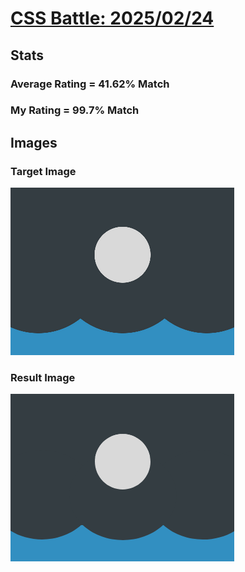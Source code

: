 # [CSS Battle: 2025/02/24](https://cssbattle.dev/play/QS8Ke3TYFIpQ0pI1qzqF)

## Stats

### Average Rating = 41.62% Match

### My Rating = 99.7% Match

## Images

### Target Image

![](./images/target.png)

### Result Image

![](./images/result.png)
